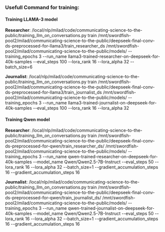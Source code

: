 ### Usefull Command for training:

#### Training LLAMA-3 model

**Researcher**: 
/local/nlp/milad/code/communicating-science-to-the-public/training_llm_on_conversations.py train /mnt/swordfish-pool2/milad/communicating-science-to-the-public/deepseek-final-conv-ds-preprocessed-for-llama3/train_researcher_ds /mnt/swordfish-pool2/milad/communicating-science-to-the-public/models/ --training_epochs 3 --run_name llama3-trained-researcher-on-deepseek-for-40k-samples --eval_steps 100 --lora_rank 16 --lora_alpha 32 --batch_size=6

**Journalist**: 
/local/nlp/milad/code/communicating-science-to-the-public/training_llm_on_conversations.py train /mnt/swordfish-pool2/milad/communicating-science-to-the-public/deepseek-final-conv-ds-preprocessed-for-llama3/train_journalist_ds /mnt/swordfish-pool2/milad/communicating-science-to-the-public/models/ --training_epochs 3 --run_name llama3-trained-journalist-on-deepseek-for-40k-samples --eval_steps 100 --lora_rank 16 --lora_alpha 32


#### Training Qwen model

**Researcher**:
/local/nlp/milad/code/communicating-science-to-the-public/training_llm_on_conversations.py train /mnt/swordfish-pool2/milad/communicating-science-to-the-public/deepseek-final-conv-ds-preprocessed-for-qwen/train_researcher_ds/ /mnt/swordfish-pool2/milad/communicating-science-to-the-public/models/ --training_epochs 3 --run_name qwen-trained-researcher-on-deepseek-for-40k-samples --model_name Qwen/Qwen2.5-7B-Instruct --eval_steps 50 --lora_rank 16 --lora_alpha 32 --batch_size=1 --gradient_accumulation_steps 16 --gradient_accumulation_steps 16

**Journalist**:
/local/nlp/milad/code/communicating-science-to-the-public/training_llm_on_conversations.py train /mnt/swordfish-pool2/milad/communicating-science-to-the-public/deepseek-final-conv-ds-preprocessed-for-qwen/train_journalist_ds/ /mnt/swordfish-pool2/milad/communicating-science-to-the-public/models/ --training_epochs 3 --run_name qwen-trained-journalist-on-deepseek-for-40k-samples --model_name Qwen/Qwen2.5-7B-Instruct --eval_steps 50 --lora_rank 16 --lora_alpha 32 --batch_size=1 --gradient_accumulation_steps 16 --gradient_accumulation_steps 16
